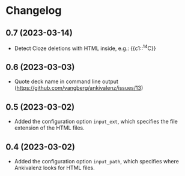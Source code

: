 # Changelog

## 0.7 (2023-03-14)

- Detect Cloze deletions with HTML inside, e.g.: {{c1::<sup>14</sup>C}}

## 0.6 (2023-03-03)

- Quote deck name in command line output (https://github.com/vangberg/ankivalenz/issues/13)

## 0.5 (2023-03-02)

- Added the configuration option `input_ext`, which specifies the file
  extension of the HTML files.

## 0.4 (2023-03-02)

- Added the configuration option `input_path`, which specifies where
  Ankivalenz looks for HTML files.
